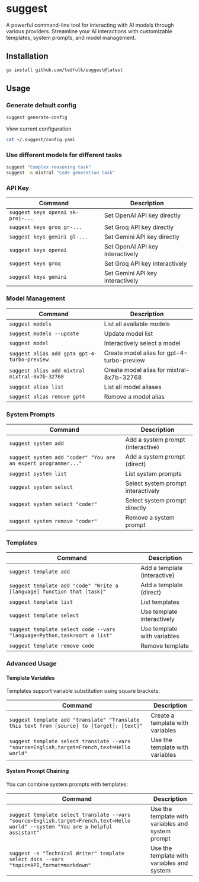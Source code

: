 # suggest

A powerful command-line tool for interacting with AI models through various providers. Streamline your AI interactions with customizable templates, system prompts, and model management.

## Installation

```bash
go install github.com/tedfulk/suggest@latest
```

## Usage

### Generate default config

```bash
suggest generate-config
```

View current configuration

```bash
cat ~/.suggest/config.yaml
```

### Use different models for different tasks

```bash
suggest "Complex reasoning task"
suggest -m mixtral "Code generation task"
```

### API Key

| Command                           | Description                      |
| --------------------------------- | -------------------------------- |
| `suggest keys openai sk-proj-...` | Set OpenAI API key directly      |
| `suggest keys groq gr-...`        | Set Groq API key directly        |
| `suggest keys gemini gl-...`      | Set Gemini API key directly      |
| `suggest keys openai`             | Set OpenAI API key interactively |
| `suggest keys groq`               | Set Groq API key interactively   |
| `suggest keys gemini`             | Set Gemini API key interactively |

### Model Management

| Command                                        | Description                                |
| ---------------------------------------------- | ------------------------------------------ |
| `suggest models`                               | List all available models                  |
| `suggest models --update`                      | Update model list                          |
| `suggest model`                                | Interactively select a model               |
| `suggest alias add gpt4 gpt-4-turbo-preview`   | Create model alias for gpt-4-turbo-preview |
| `suggest alias add mixtral mixtral-8x7b-32768` | Create model alias for mixtral-8x7b-32768  |
| `suggest alias list`                           | List all model aliases                     |
| `suggest alias remove gpt4`                    | Remove a model alias                       |

### System Prompts

| Command                                                        | Description                        |
| -------------------------------------------------------------- | ---------------------------------- |
| `suggest system add`                                           | Add a system prompt (interactive)  |
| `suggest system add "coder" "You are an expert programmer..."` | Add a system prompt (direct)       |
| `suggest system list`                                          | List system prompts                |
| `suggest system select`                                        | Select system prompt interactively |
| `suggest system select "coder"`                                | Select system prompt directly      |
| `suggest system remove "coder"`                                | Remove a system prompt             |

### Templates

| Command                                                                  | Description                  |
| ------------------------------------------------------------------------ | ---------------------------- |
| `suggest template add`                                                   | Add a template (interactive) |
| `suggest template add "code" "Write a [language] function that [task]"`  | Add a template (direct)      |
| `suggest template list`                                                  | List templates               |
| `suggest template select`                                                | Use template interactively   |
| `suggest template select code --vars "language=Python,task=sort a list"` | Use template with variables  |
| `suggest template remove code`                                           | Remove template              |

### Advanced Usage

#### Template Variables

Templates support variable substitution using square brackets:

| Command                                                                                    | Description                      |
| ------------------------------------------------------------------------------------------ | -------------------------------- |
| `suggest template add "translate" "Translate this text from [source] to [target]: [text]"` | Create a template with variables |
| `suggest template select translate --vars "source=English,target=French,text=Hello world"` | Use the template with variables  |

#### System Prompt Chaining

You can combine system prompts with templates:

| Command                                                                                                                           | Description                                       |
| --------------------------------------------------------------------------------------------------------------------------------- | ------------------------------------------------- |
| `suggest template select translate --vars "source=English,target=French,text=Hello world" --system "You are a helpful assistant"` | Use the template with variables and system prompt |
| `suggest -s "Technical Writer" template select docs --vars "topic=API,format=markdown"`                                           | Use the template with variables and system        |
